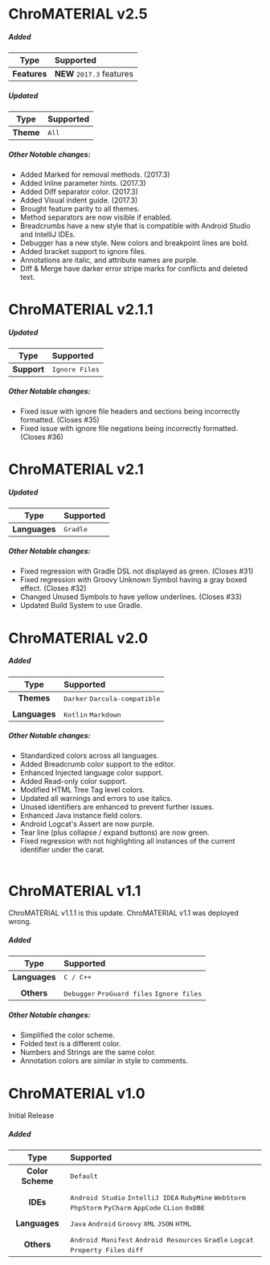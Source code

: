 
# ChroMATERIAL v2.5

##### Added

| Type             | Supported |
| :--------------: | :-------- |
| **Features**     | **NEW** <kbd>2017.3</kbd> features |

##### Updated

| Type             | Supported |
| :--------------: | :-------- |
| **Theme**        | <kbd>All</kbd> |

##### Other Notable changes:

 * Added Marked for removal methods. (2017.3)
 * Added Inline parameter hints. (2017.3)
 * Added Diff separator color. (2017.3)
 * Added Visual indent guide. (2017.3)
 * Brought feature parity to all themes.
 * Method separators are now visible if enabled.
 * Breadcrumbs have a new style that is compatible with Android Studio and IntelliJ IDEs.
 * Debugger has a new style. New colors and breakpoint lines are bold.
 * Added bracket support to ignore files.
 * Annotations are italic, and attribute names are purple.
 * Diff & Merge have darker error stripe marks for conflicts and deleted text.

# ChroMATERIAL v2.1.1

##### Updated

| Type             | Supported |
| :--------------: | :-------- |
| **Support**      | <kbd>Ignore Files</kbd> |

##### Other Notable changes:

 * Fixed issue with ignore file headers and sections being incorrectly formatted. (Closes #35)<br>
 * Fixed issue with ignore file negations being incorrectly formatted. (Closes #36)<br>

# ChroMATERIAL v2.1

##### Updated

| Type             | Supported |
| :--------------: | :-------- |
| **Languages**    | <kbd>Gradle</kbd> |

##### Other Notable changes:

 * Fixed regression with Gradle DSL not displayed as green. (Closes #31)<br>
 * Fixed regression with Groovy Unknown Symbol having a gray boxed effect. (Closes #32)<br>
 * Changed Unused Symbols to have yellow underlines. (Closes #33)<br>
 * Updated Build System to use Gradle.<br>

# ChroMATERIAL v2.0

##### Added

| Type             | Supported |
| :--------------: | :-------- |
| **Themes**       | <kbd>Darker</kbd> <kbd>Darcula-compatible</kbd> |
|||
| **Languages**    | <kbd>Kotlin</kbd> <kbd>Markdown</kbd> |

##### Other Notable changes:

 * Standardized colors across all languages.<br>
 * Added Breadcrumb color support to the editor.<br>
 * Enhanced Injected language color support.<br>
 * Added Read-only color support.<br>
 * Modified HTML Tree Tag level colors.<br>
 * Updated all warnings and errors to use italics.<br>
 * Unused identifiers are enhanced to prevent further issues.<br>
 * Enhanced Java instance field colors.<br>
 * Android Logcat's Assert are now purple.<br>
 * Tear line (plus collapse / expand buttons) are now green.<br>
 * Fixed regression with not highlighting all instances of the current identifier under the carat.<br><br>

# ChroMATERIAL v1.1

ChroMATERIAL v1.1.1 is this update. ChroMATERIAL v1.1 was deployed wrong.

##### Added

| Type             | Supported |
| :--------------: | :-------- |
| **Languages**    | <kbd>C / C++</kbd> |
|||
| **Others**       | <kbd>Debugger</kbd> <kbd>ProGuard files</kbd> <kbd>Ignore files</kbd> |

##### Other Notable changes:

 * Simplified the color scheme.
 * Folded text is a different color.
 * Numbers and Strings are the same color.
 * Annotation colors are similar in style to comments.

# ChroMATERIAL v1.0 

Initial Release

##### Added

| Type             | Supported |
| :--------------: | :-------- |
| **Color Scheme** | <kbd>Default</kbd> |
|||
| **IDEs**         | <kbd>Android Studio</kbd> <kbd>IntelliJ IDEA</kbd> <kbd> RubyMine</kbd> <kbd>WebStorm</kbd> <kbd>PhpStorm</kbd> <kbd>PyCharm</kbd> <kbd>AppCode</kbd> <kbd>CLion</kbd> <kbd>0xDBE</kbd> |
|||
| **Languages**    | <kbd>Java</kbd> <kbd>Android</kbd> <kbd>Groovy</kbd> <kbd>XML</kbd> <kbd>JSON</kbd> <kbd>HTML</kbd> |
|||
| **Others**       | <kbd>Android Manifest</kbd> <kbd>Android Resources</kbd> <kbd>Gradle</kbd> <kbd>Logcat</kbd> <kbd>Property Files</kbd> <kbd>diff</kbd> |
